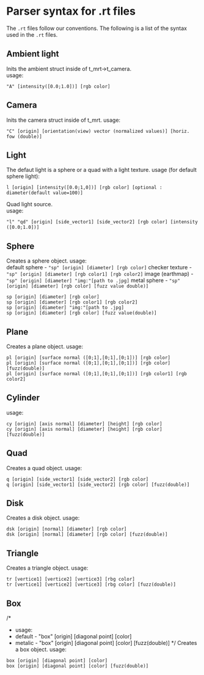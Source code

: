 # Parser syntax for .rt files

The `.rt` files follow our conventions. The following is a list of the syntax used in the `.rt` files.

## Ambient light
Inits the ambient struct inside of t_mrt->t_camera.  
usage:
```
"A" [intensity([0.0;1.0])] [rgb color]
```


## Camera
Inits the camera struct inside of t_mrt.
usage:
```
"C" [origin] [orientation(view) vector (normalized values)] [horiz. fow (double)]
```

## Light

The defaut light is a sphere or a quad with a light texture.
usage (for default sphere light):
```
l [origin] [intensity([0.0;1,0])] [rgb color] [optional : diameter(default value=100)]
```


Quad light source.  
usage:
``` 
"l" "qd" [origin] [side_vector1] [side_vector2] [rgb color] [intensity ([0.0;1.0])]
```

## Sphere
Creates a sphere object.
usage:  
default sphere -		`"sp" [origin] [diameter] [rgb color]`
checker texture -	`"sp" [origin] [diameter] [rgb color1] [rgb color2]`
image (earthmap) -	`"sp" [origin] [diameter] "img:"[path to .jpg]`
metal sphere -		`"sp" [origin] [diameter] [rgb color] [fuzz value double)]`

```
sp [origin] [diameter] [rgb color]
sp [origin] [diameter] [rgb color1] [rgb color2]
sp [origin] [diameter] "img:"[path to .jpg]
sp [origin] [diameter] [rgb color] [fuzz value(double)]
```

## Plane
Creates a plane object.
usage:
```
pl [origin] [surface normal ([0;1],[0;1],[0;1])] [rgb color]
pl [origin] [surface normal ([0;1],[0;1],[0;1])] [rgb color] [fuzz(double)]
pl [origin] [surface normal ([0;1],[0;1],[0;1])] [rgb color1] [rgb color2]
```

## Cylinder
usage:

```
cy [origin] [axis normal] [diameter] [height] [rgb color]
cy [origin] [axis normal] [diameter] [height] [rgb color] [fuzz(double)]
```

## Quad
Creates a quad object.
usage:
```
q [origin] [side_vector1] [side_vector2] [rgb color]
q [origin] [side_vector1] [side_vector2] [rgb color] [fuzz(double)]
```

## Disk
Creates a disk object.
usage:
```
dsk [origin] [normal] [diameter] [rgb color]
dsk [origin] [normal] [diameter] [rgb color] [fuzz(double)]
```

## Triangle
Creates a triangle object.
usage:
```
tr [vertice1] [vertice2] [vertice3] [rbg color]
tr [vertice1] [vertice2] [vertice3] [rbg color] [fuzz(double)]
```

## Box
/*
 * usage:
 * default - "box" [origin] [diagonal point] [color]
 * metalic - "box" [origin] [diagonal point] [color] [fuzz(double)]
*/
Creates a box object.
usage:
```
box [origin] [diagonal point] [color]
box [origin] [diagonal point] [color] [fuzz(double)]
```

<!-- ## Cone
Creates a cone object.
usage:
```
cone [origin] [axis normal] [diameter] [height] [rgb color]
cone [origin] [axis normal] [diameter] [height] [rgb color] [fuzz(double)]
``` -->